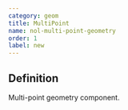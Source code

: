 ```yaml
---
category: geom
title: MultiPoint
name: nol-multi-point-geometry
order: 1
label: new
---
```


## Definition

Multi-point geometry component.